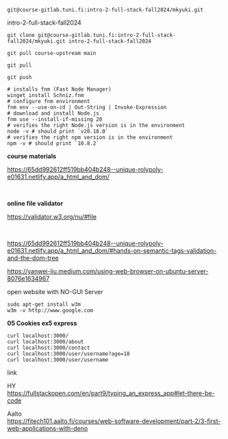 ```
git@course-gitlab.tuni.fi:intro-2-full-stack-fall2024/mkyuki.git
```

intro-2-full-stack-fall2024

```
git clone git@course-gitlab.tuni.fi:intro-2-full-stack-fall2024/mkyuki.git intro-2-full-stack-fall2024

git pull course-upstream main

git pull

git push

```

```
# installs fnm (Fast Node Manager)
winget install Schniz.fnm
# configure fnm environment
fnm env --use-on-cd | Out-String | Invoke-Expression
# download and install Node.js
fnm use --install-if-missing 20
# verifies the right Node.js version is in the environment
node -v # should print `v20.18.0`
# verifies the right npm version is in the environment
npm -v # should print `10.8.2`
```
**course materials**

https://65dd992612ff519bb404b248--unique-rolypoly-e01631.netlify.app/a_html_and_dom/

<br>

**online file validator**

https://validator.w3.org/nu/#file

<br>


https://65dd992612ff519bb404b248--unique-rolypoly-e01631.netlify.app/a_html_and_dom/#hands-on-semantic-tags-validation-and-the-dom-tree


https://yanwei-liu.medium.com/using-web-browser-on-ubuntu-server-8076e1634967

open website with NO-GUI Server

```
sudo apt-get install w3m
w3m -v http://www.google.com
```



**05 Cookies ex5 express**

```
curl localhost:3000/
curl localhost:3000/about
curl localhost:3000/contact
curl localhost:3000/user/username?age=18
curl localhost:3000/user/username
```


link 

HY   
https://fullstackopen.com/en/part9/typing_an_express_app#let-there-be-code 

Aalto   
https://fitech101.aalto.fi/courses/web-software-development/part-2/3-first-web-applications-with-deno
